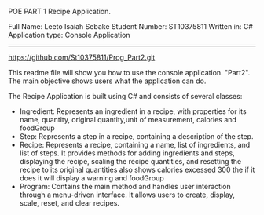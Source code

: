 POE PART 1 Recipe Application.

Full Name: Leeto Isaiah Sebake
Student Number: ST10375811
Written in: C#
Application type: Console Application

-----------------------------------------------------------
https://github.com/St10375811/Prog_Part2.git 

This readme file will show you how to use the console application. 
"Part2". The main objective shows users what the application can do. 
  
The Recipe Application is built using C# and consists of several classes:  

- Ingredient: Represents an ingredient in a recipe, with properties for its name, quantity, original quantity,unit of measurement, calories and foodGroup
- Step: Represents a step in a recipe, containing a description of the step.
- Recipe: Represents a recipe, containing a name, list of ingredients, and list of steps. It provides methods for adding ingredients and steps, displaying the recipe, scaling the recipe quantities, and resetting    the recipe to its original quantities also shows  calories excessed 300 the if it does it will display a warning and foodGroup
- Program: Contains the main method and handles user interaction through a menu-driven interface. It allows users to create, display, scale, reset, and clear recipes.
